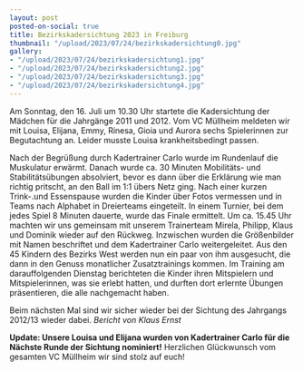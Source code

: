 ```yaml
---
layout: post
posted-on-social: true
title: Bezirkskadersichtung 2023 in Freiburg
thumbnail: "/upload/2023/07/24/bezirkskadersichtung0.jpg"
gallery:
- "/upload/2023/07/24/bezirkskadersichtung1.jpg"
- "/upload/2023/07/24/bezirkskadersichtung2.jpg"
- "/upload/2023/07/24/bezirkskadersichtung3.jpg"
- "/upload/2023/07/24/bezirkskadersichtung4.jpg"
---
```


Am Sonntag, den 16. Juli um 10.30 Uhr startete die Kadersichtung der Mädchen für die Jahrgänge 2011 und 2012.
Vom VC Müllheim meldeten wir mit Louisa, Elijana, Emmy, Rinesa, Gioia und Aurora sechs Spielerinnen zur Begutachtung an. Leider musste Louisa krankheitsbedingt passen.

Nach der Begrüßung durch Kadertrainer Carlo wurde im Rundenlauf die Muskulatur erwärmt. Danach wurde ca. 30 Minuten Mobilitäts- und Stabilitätsübungen absolviert, bevor es dann über die Erklärung wie man richtig pritscht, an den Ball im 1:1 übers Netz ging. Nach einer kurzen Trink-.und Essenspause wurden die Kinder über Fotos vermessen und in Teams nach Alphabet in Dreierteams eingeteilt. In einem Turnier, bei dem jedes Spiel 8 Minuten dauerte, wurde das Finale ermittelt. Um ca. 15.45 Uhr machten wir uns gemeinsam mit unserem Trainerteam Mirela, Philipp, Klaus und Dominik wieder auf den Rückweg.
Inzwischen wurden die Größenbilder mit Namen beschriftet und dem Kadertrainer Carlo weitergeleitet. Aus den 45 Kindern des Bezirks West werden nun ein paar von ihm ausgesucht, die dann in den Genuss monatlicher Zusatztrainings kommen. Im Training am darauffolgenden Dienstag berichteten die Kinder ihren Mitspielern und Mitspielerinnen, was sie erlebt hatten, und durften dort erlernte Übungen präsentieren, die alle nachgemacht haben. 

Beim nächsten Mal sind wir sicher wieder bei der Sichtung des Jahrgangs 2012/13 wieder dabei. 
*Bericht von Klaus Ernst*

**Update: Unsere Louisa und Elijana wurden von Kadertrainer Carlo für die Nächste Runde der Sichtung nominiert!**
Herzlichen Glückwunsch vom gesamten VC Müllheim wir sind stolz auf euch!